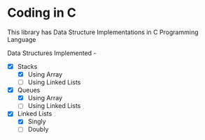 # Coding in C

This library has Data Structure Implementations in C Programming Language

Data Structures Implemented -

-[x] Stacks
    -[x] Using Array
    - [ ] Using Linked Lists

-[x] Queues
  -[x] Using Array
  - [ ] Using Linked Lists

- [x] Linked Lists
  - [x] Singly
  - [ ] Doubly